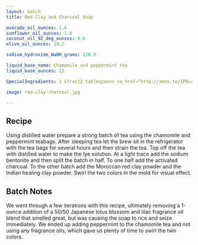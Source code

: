 ```yaml
---
layout: batch
title: Red Clay and Charcoal Soap

avocado_oil_ounces: 1.6
sunflower_oil_ounces: 1.6
coconut_oil_92_deg_ounces: 9.6
olive_oil_ounces: 19.2

sodium_hydroxide_NaOH_grams: 128.9

liquid_base_name: Chamomile and peppermint tea
liquid_base_ounces: 12

SpecialIngredients: 1 &frac12 tablespoons <a href="http://amzn.to/1P0vxbg">Moroccan red clay powder</a>, &frac12 tablespoon <a href="http://amzn.to/1mO82Mu">Indian healing clay powder (calcium bentonite)</a>, 1 tablespoon <a href="http://amzn.to/1P0vDQ6">hardwood activated charcoal powder</a>, &frac12; <a href="http://amzn.to/1P0vJan">coarse sodium bentonite clay</a>, 4 <a href="http://amzn.to/1P0w1Or">teabags chamomile tea</a>, 4 <a href="http://amzn.to/1mO8ryl">teabags peppermint tea</a>.

image: red-clay-charcoal.jpg

---
```


## Recipe
Using distilled water prepare a strong batch of tea using the chamomile and peppermint teabags.  After steeping tea let the brew sit in the refrigerator with the tea bags for several hours and then strain the tea.  Top off the tea with distilled water to make the lye solution.  At a light trace add the sodium bentonite and then split the batch in half.  To one half add the activated charcoal. To the other batch add the Moroccan red clay powder and the Indian healing clay powder. Swirl the two colors in the mold for visual effect.

## Batch Notes
We went through a few iterations with this recipe, ultimately removing a 1-ounce addition of a 50/50 Japanese lotus blossom and lilac fragrance oil blend that smelled great, but was causing the soap to rice and seize immediately. We ended up adding peppermint to the chamomile tea and not using any fragrance oils, which gave us plenty of time to swirl the two colors.
